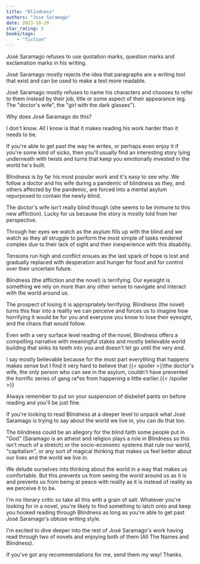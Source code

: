 ```yaml
---
title: "Blindness"
authors: "Jose Saramago"
date: 2023-10-20
star_rating: 5
books/tags:
    - "fiction"
---
```

José Saramago refuses to use quotation marks, question marks and exclamation marks in his writing.

José Saramago mostly rejects the idea that paragraphs are a writing tool that exist and can be used to make a text more readable.

José Saramago mostly refuses to name his characters and chooses to refer to them instead by their job, title or some aspect of their appearance (eg. The "doctor's wife", the "girl with the dark glasses").

Why does José Saramago do this?

I don't know. All I know is that it makes reading his work harder than it needs to be.

If you're able to get past the way he writes, or perhaps even enjoy it if you're some kind of sicko, then you'll usually find an interesting story lying underneath with twists and turns that keep you emotionally invested in the world he's built.

Blindness is by far his most popular work and it's easy to see why. We follow a doctor and his wife during a pandemic of blindness as they, and others affected by the pandemic, are forced into a mental asylum repurposed to contain the newly blind.

The doctor's wife isn't really blind though (she seems to be immune to this new affliction). Lucky for us because the story is mostly told from her perspective.

Through her eyes we watch as the asylum fills up with the blind and we watch as they all struggle to perform the most simple of tasks rendered complex due to their lack of sight and their inexperience with this disability.

Tensions run high and conflict ensues as the last spark of hope is lost and gradually replaced with desperation and hunger for food and for control over their uncertain future.

Blindness (the affliction and the novel) is terrifying. Our eyesight is something we rely on more than any other sense to navigate and interact with the world around us.

The prospect of losing it is appropriately terrifying. Blindness (the novel) turns this fear into a reality we can perceive and forces us to imagine how horrifying it would be for you and everyone you know to lose their eyesight, and the chaos that would follow.

Even with a very surface level reading of the novel, Blindness offers a compelling narrative with meaningful stakes and mostly believable world building that sinks its teeth into you and doesn't let go until the very end.

<!--more-->

I say mostly believable because for the most part everything that happens makes sense but I find it very hard to believe that {{< spoiler >}}the doctor's wife, the only person who can see in the asylum, couldn't have prevented the horrific series of gang ra*es from happening a little earlier.{{< /spoiler >}}

Always remember to put on your suspension of disbelief pants on before reading and you'll be just fine.

If you're looking to read Blindness at a deeper level to unpack what José Saramago is trying to say about the world we live in, you can do that too.

The blindness could be an allegory for the blind faith some people put in "God" (Saramago is an atheist and religion plays a role in Blindness so this isn't much of a stretch) or the socio-economic systems that rule our world, "capitalism", or any sort of magical thinking that makes us feel better about our lives and the world we live in.

We delude ourselves into thinking about the world in a way that makes us comfortable. But this prevents us from seeing the world around us as it is and prevents us from being at peace with reality as it is instead of reality as we perceive it to be.

I'm no literary critic so take all this with a grain of salt. Whatever you're looking for in a novel, you're likely to find something to latch onto and keep you hooked reading through Blindness as long as you're able to get past José Saramago's obtuse writing style.

I'm excited to dive deeper into the rest of José Saramago's work having read through two of novels and enjoying both of them (All The Names and Blindness).

If you've got any recommendations for me, send them my way! Thanks.